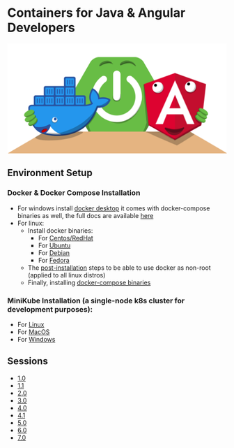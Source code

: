 # Containers for Java & Angular Developers

![Banner](banner.png)

## Environment Setup

### Docker & Docker Compose Installation

* For windows
  install [docker desktop](https://hub.docker.com/editions/community/docker-ce-desktop-windows/?tab=description) it
  comes with docker-compose binaries as well, the full docs are
  available [here](https://docs.docker.com/docker-for-windows/install/)
* For linux:
    * Install docker binaries:
        * For [Centos/RedHat](https://docs.docker.com/engine/install/centos/)
        * For [Ubuntu](https://docs.docker.com/engine/install/ubuntu/)
        * For [Debian](https://docs.docker.com/engine/install/debian/)
        * For [Fedora](https://docs.docker.com/engine/install/fedora/)
    * The [post-installation](https://docs.docker.com/engine/install/linux-postinstall/) steps to be able to use docker
      as non-root (applied to all linux distros)
    * Finally, installing [docker-compose binaries](https://docs.docker.com/compose/install/)

### MiniKube Installation (a single-node k8s cluster for development purposes):

* For [Linux](https://kubernetes.io/docs/tasks/tools/install-kubectl-linux)
* For [MacOS](https://kubernetes.io/docs/tasks/tools/install-kubectl-macos)
* For [Windows](https://kubernetes.io/docs/tasks/tools/install-kubectl-windows)

## Sessions

* [1.0](session1.0)
* [1.1](session1.1)
* [2.0](session2.0)
* [3.0](session3.0)
* [4.0](session4.0)
* [4.1](session4.1)
* [5.0](session5.0)
* [6.0](session6.0)
* [7.0](session7.0)

